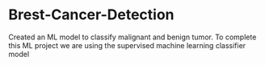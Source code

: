 # Brest-Cancer-Detection
Created an ML model to classify malignant and benign tumor. To complete this ML project we are using the supervised machine learning classifier model
